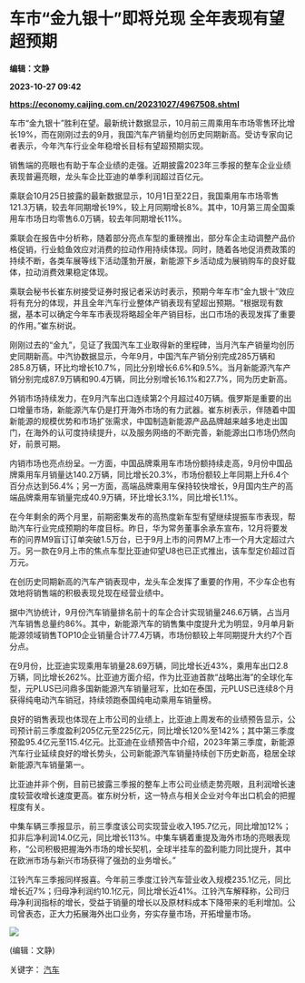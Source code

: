 # 车市“金九银十”即将兑现 全年表现有望超预期
**编辑：文静**

**2023-10-27 09:42**

**https://economy.caijing.com.cn/20231027/4967508.shtml**

车市“金九银十”胜利在望。最新统计数据显示，10月前三周乘用车市场零售环比增长19%，而在刚刚过去的9月，我国汽车产销量均创历史同期新高。受访专家向记者表示，今年汽车行业全年稳增长目标有望超预期实现。

销售端的亮眼也有助于车企业绩的走强。近期披露2023年三季报的整车企业业绩表现普遍亮眼，龙头车企比亚迪的单季利润超过百亿元。

乘联会10月25日披露的最新数据显示，10月1日至22日，我国乘用车市场零售121.3万辆，较去年同期增长19%，较上月同期增长8%。其中，10月第三周全国乘用车市场日均零售6.0万辆，较去年同期增长11%。

乘联会在报告中分析称，随着部分亮点车型的重磅推出，部分车企主动调整产品价格促销，行业鲶鱼效应对消费的拉动作用持续体现。同时，随着各地促消费政策的持续不断，各类车展等线下活动蓬勃开展，新能源下乡活动成为展销购车的良好载体，拉动消费效果稳定体现。

乘联会秘书长崔东树接受证券时报记者采访时表示，预期今年车市“金九银十”效应将有充分的体现，并且全年汽车行业整体产销表现有望超出预期。“根据现有数据，基本可以确定今年车市表现将略超全年产销目标，出口市场的表现发挥了重要的作用。”崔东树说。

刚刚过去的“金九”，见证了我国汽车工业取得新的里程碑，当月汽车产销量均创历史同期新高。中汽协数据显示，今年9月，中国汽车产销分别完成285万辆和285.8万辆，环比均增长10.7%，同比分别增长6.6%和9.5%。当月新能源汽车产销分别完成87.9万辆和90.4万辆，同比分别增长16.1%和27.7%，同为历史新高。

外销市场持续发力，在9月汽车出口连续第2个月超过40万辆。俄罗斯是重要的出口增量市场，新能源汽车仍是打开海外市场的有力武器。崔东树表示，伴随着中国新能源的规模优势和市场扩张需求，中国制造新能源产品品牌越来越多地走出国门，在海外的认可度持续提升，以及服务网络的不断完善，新能源出口市场仍然向好，前景可期。

内销市场也亮点纷呈。一方面，中国品牌乘用车市场份额持续走高，9月份中国品牌乘用车月销量达140.2万辆，同比增长20.3%，市场份额较上年同期上升6.4个百分点达到56.4%；另一方面，高端品牌乘用车保持较快增长，9月国内生产的高端品牌乘用车销量完成40.9万辆，环比增长3.1%，同比增长1.1%。

在今年剩余的两个月里，前期密集发布的高热度新车型有望继续提振车市表现，帮助汽车行业完成预期的年度目标。昨日，华为常务董事余承东宣布，12月将要发布的问界M9盲订订单突破1.5万台，已于9月上市的问界M7上市一个月大定超过六万。另一款在9月上市的焦点车型比亚迪仰望U8也已正式推出，该车型定价超过百万元。

在创历史同期新高的汽车产销表现中，龙头车企发挥了重要的作用，不少车企也有效地将销售端的积极表现兑现在经营业绩中。

据中汽协统计，9月份汽车销量排名前十的车企合计实现销量246.6万辆，占当月汽车销售总量约86%。其中，新能源汽车的销售集中度提升尤为明显，9月单月新能源领域销售TOP10企业销量合计77.4万辆，市场份额较上年同期提升大约7个百分点。

在9月份，比亚迪实现乘用车销量28.69万辆，同比增长近43%，乘用车出口2.8万辆，同比增长262%。比亚迪方面介绍，作为比亚迪首款“战略出海”的全球化车型，元PLUS已问鼎多国新能源汽车销量冠军，比如在泰国，元PLUS已连续8个月获得纯电动汽车销冠，持续领跑泰国纯电动乘用车销量榜。

良好的销售表现也体现在上市公司的业绩上，比亚迪上周发布的业绩预告显示，公司预计前三季度盈利205亿元至225亿元，同比增长120%至142%；其中第三季度预盈95.4亿元至115.4亿元。比亚迪在业绩预告中介绍，2023年第三季度，新能源汽车行业延续良好的增长势头，公司新能源汽车销量持续创下历史新高，稳居全球新能源汽车销量第一。

比亚迪并非个例，目前已披露三季报的整车上市公司业绩走势亮眼，且利润增长速度较营收增长速度更高。崔东树分析，这一特点与相关企业对今年出口机会的把握程度有关。

中集车辆三季报显示，前三季度该公司实现营业收入195.7亿元，同比增加12%；扣非后净利润14.0亿元，同比增长113%。中集车辆着重提及海外市场的亮眼表现称，“公司积极把握海外市场的增长契机，全球半挂车的盈利能力同比提升，其中在欧洲市场与新兴市场获得了强劲的业务增长。”

江铃汽车三季报同样报喜。今年前三季度江铃汽车营业收入规模235.1亿元，同比增长近7%；归母净利润约10.1亿元，同比增长近41%。江铃汽车解释称，公司归母净利润指标的增长，受益于销量的增长以及原材料成本下降带来的毛利增加。公司曾表态，正大力拓展海外出口业务，夯实存量市场，开拓增量市场。

![](https://tx1.cdn.caijing.com.cn/2014-03-27/114048455.jpg)

(编辑：文静)

关键字： [汽车](https://app.caijing.com.cn/tags.php?tag=%E6%B1%BD%E8%BD%A6 "汽车")